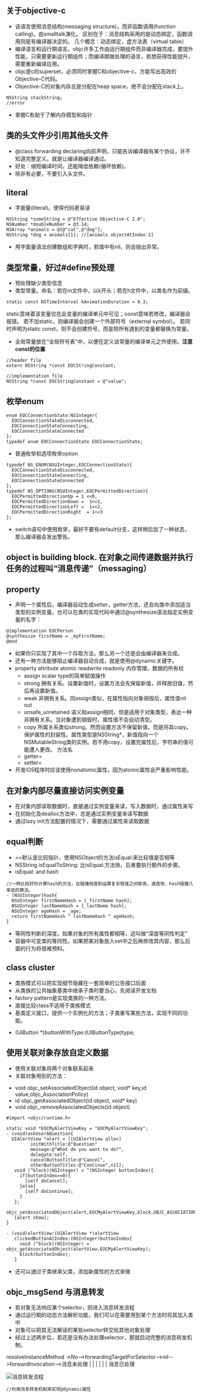 ## 关于objective-c
- 该语言使用消息结构(messaging structure)，而非函数调用(function calling)。由smalltalk演化。
区别在于：消息结构采用的是动态绑定，函数调用则是有编译器决定的。
几个概念：动态绑定，虚方法表（virtual table）
- 编译语言和运行期语言。objc许多工作由运行期组件而非编译器完成，要提升性能，只需要更新运行期组件；而编译期做处理的语言，若想获得性能提升，需要重新编译应用。
- objc是c的superset，必须同时掌握C和objective-c，方能写出高效的Objective-C代码。
- Objective-C的对象内存总是分配在heap space，绝不会分配在stack上。
``` objc
NSString stackString;
//error
```
- 掌握C有助于了解内存模型和指针

## 类的头文件少引用其他头文件
- @class forwarding declaring向前声明，只能告诉编译器有某个协议，并不知道完整定义。就是让编译器编译通过。
- 好处：缩短编译时间，还能降低依赖(循环依赖)。
- 除非有必要，不要引入头文件。

## literal
- 字面量(literal)。使得代码更易读
``` objc
NSString *someString = @"Effective Objective-C 2.0";
NSNumber *doubleNumber = @3.14;
NSArray *animals = @[@"cat",@"dog"];
NSString *dog = animals[1]; //[animals objectAtIndex:1]
```
- 用字面量语法创建数组和字典时，若值中有nil，则会抛出异常。

## 类型常量，好过#define预处理
- 预处理缺少类型信息
- 类型常量。命名：若在m文件中，以k开头；若在h文件中，以类名作为前缀。
``` objc
static const NSTimeInterval kAnimationDuration = 0.3;
```
static意味着该变量仅在此变量的编译单元中可见；const意味若修改，编译器会报错。
若不加static，则编译器会创建一个外部符号（external symbol）。
若同时声明为static const，则不会创建符号，而是把所有遇到的变量都替换为常量。
- 全局常量放在“全局符号表”中，以便在定义该常量的编译单元之外使用。**注意const的位置**
``` objc
//header file
extern NSString *const EOCStringConstant;

//implementation file
NSString *const EOCStringConstant = @"value";
```

## 枚举enum
``` objc
enum EOCConnectionState:NSInteger{
  EOCConnectionStateDisconnected,
  EOCConnectionStateConnecting,
  EOCConnectionStateConnected
};
typedef enum EOCConnectionState EOCConnectionState;
```
- 普通枚举和选项枚举option
``` objc
typedef NS_ENUM(NSUInteger,EOCConnectionState){
  EOCConnectionStateDisconnected,
  EOCConnectionStateConnecting,
  EOCConnectionStateConnected
};
typedef NS_OPTIONS(NSUInteger,EOCPermittedDirection){
  EOCPermittedDirectionUp = 1 <<0,
  EOCPermittedDirectionDown =  1<<1,
  EOCPermittedDirectionLeft =  1<<2,
  EOCPermittedDirectionRight  = 1<<3
};
```
- switch语句中使用枚举，最好不要有default分支，这样稍后加了一种状态，那么编译器会发出警告。

## object is building block. 在对象之间传递数据并执行任务的过程叫“消息传递”（messaging）

## property
- 声明一个属性后，编译器自动生成setter，getter方法，还会向类中添加适当类型的实例变量。也可以在类的实现代码中通过@synthesize语法指定实例变量的名字：
``` objc
@implementation EOCPerson
@synthesize firstName = _myFirstName;
@end
```
- 如果你只实现了其中一个存取方法，那么另一个还是会由编译器来合成。
- 还有一种方法能够阻止编译器自动合成，就是使用@dynamic关键字。
- property attribute
atomic
readwrite
readonly
内存管理，数据的所有权
  + assign scalar type的简单赋值操作
  + strong 拥有关系。设置新值时，设置方法会先保留新值，并释放旧值，然后再设置新值。
  + weak 非拥有关系。同assign类似，在属性指向对象销毁后，属性值nil out
  + unsafe_unretained 语义和assign相同，但是适用于对象类型，表达一种非拥有关系。当对象遭到销毁时，属性值不会自动清空。
  + copy 所属关系类似strong，然而设置方法不保留新值，而是将其copy。保护属性的封装性。属性类型是NSString*，新值指向一个NSMutableString类的实例。若不用copy，设置完属性后，字符串的值可能遭人更改。
方法名
  + getter=<name>
  + setter=<name>
- 开发iOS程序时应该使用nonatomic属性，因为atomic属性会严重影响性能。

## 在对象内部尽量直接访问实例变量
- 在对象内部读取数据时，直接通过实例变量来读，写入数据时，通过属性来写
- 在初始化及dealloc方法中，总是通过实例变量来读写数据
- 通过lazy init方法配置的情况下，需要通过属性来读取数据

## equal判断
- ==默认是比较指针，使用NSObject的方法isEqual:来比较值是否相等
- NSString isEqualToString: 比isEqual:方法快，后者要执行额外的步骤。
- isEqual: and hash
``` objc
//一种比较好的计算hash的方法，在碰撞频度和运算复杂程度之间取舍。速度快，hash碰撞几率低的算法。
- (NSUInteger)hash{
  NSUInteger firstNameHash = [_firstName hash];
  NSUInteger lastNameHash = [_lastName hash];
  NSUInteger ageHash = _age;
  return firstNameHash ^ lastNameHash ^ ageHash;
}
```
- 等同性判断的深度。如果对象的所有属性都相等，这叫做“深度等同性判定”
- 容器中可变类的等同性。如果把某对象放入set中之后再修改其内容，那么后面的行为将很难预料。

## class cluster
- 类族模式可以把实现细节隐藏在一套简单的公告接口后面
- 从类族的公共抽象基类中继承子类时要当心，先阅读开发文档
- factory pattern是实现类族的一种方法。
- 直接比较class不适用于类族模式
- 基类定义接口，提供一个实例化的方法；子类重写某些方法，实现不同的功能。
+ (UIButton *)buttonWithType:(UIButtonType)type;

## 使用关联对象存放自定义数据
- 使用关联对象将两个对象联系起来
- 关联对象用到的方法：
 + void objc_setAssociatedObject(id object, void* key,id value,objc_AssociationPolicy)
 + id objc_getAssociatedObject(id object, void* key)
 + void objc_removeAssociatedObjects(id object)

 ``` objc
 #import <objc/runtime.h>

 static void *EOCMyAlertViewKey = "EOCMyAlertViewKey";
 - (void)askUserAQuestion{
   UIAlertView *alert = [[UIAlertView alloc]
          initWithTitle:@"Question"
          message:@"What do you want to do?",
          delegate:self,
          cancelButtonTitle:@"Cancel",
          otherButtonTitles:@"Continue",nil];
    void (^block)(NSInteger) = ^(NSInteger buttonIndex){
      if(buttonIndex==0){
        [self doCancel];
      }else{
        [self doContinue];
      }
    };
    objc_setAssociatedObject(alert,EOCMyAlertViewKey,block,OBJC_ASSOCIATION_COPY);
    [alert show];
 }

 - (void)alertView:(UIAlertView *)alertView
    clickedButtonAtIndex:(NSInteger)buttonIndex{
      void (^block)(NSInteger) = objc_getAssociatedObject(alertView,EOCMyAlertViewKey);
      block(buttonIndex);
    }
 ```
- 还可以通过子类继承父类，添加新属性的方式来做

## objc_msgSend 与消息转发
- 若对象无法响应某个selector，则进入消息转发流程
- 通过运行期的动态方法解析功能，我们可以在需要用到某个方法时将其加入类中
- 对象可以把其无法解读的某些selector转交给其他对象处理
- 经过上述两步后，若还是没有办法处理selector，那就启动完整的消息转发机制。

resolveInstanceMethod ->*No*-->forwardingTargetForSelector-->*nil*-->forwardInvocation-->消息未处理
|           |                                   |
|           |                                   |
消息已处理

![消息转发流程](images/forwarding.png)

``` objc
//利用消息转发机制来实现@dynamic属性
```
